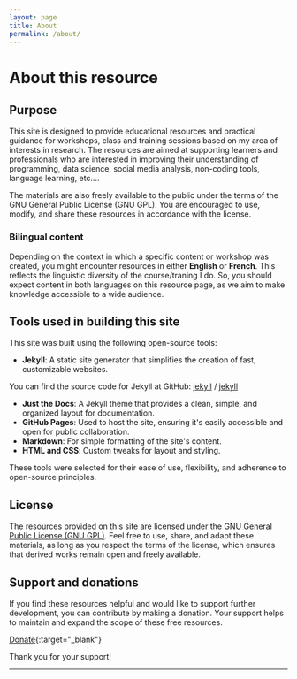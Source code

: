 ```yaml
---
layout: page
title: About
permalink: /about/
---
```


# About this resource

## Purpose

This site is designed to provide educational resources and practical guidance for workshops, class and training sessions based on my area of interests in research. The resources are aimed at supporting learners and professionals who are interested in improving their understanding of programming, data science, social media analysis, non-coding tools, language learning, etc....

The materials are also freely available to the public under the terms of the GNU General Public License (GNU GPL). You are encouraged to use, modify, and share these resources in accordance with the license.

### Bilingual content

Depending on the context in which a specific content or workshop was created, you might encounter resources in either **English** or **French**. This reflects the linguistic diversity of the course/traning I do. So, you should expect content in both languages on this resource page, as we aim to make knowledge accessible to a wide audience.

## Tools used in building this site

This site was built using the following open-source tools:

- **Jekyll**: A static site generator that simplifies the creation of fast, customizable websites.

You can find the source code for Jekyll at GitHub:
[jekyll][jekyll-organization] /
[jekyll](https://github.com/jekyll/jekyll)


[jekyll-organization]: https://github.com/jekyll

- **Just the Docs**: A Jekyll theme that provides a clean, simple, and organized layout for documentation.
- **GitHub Pages**: Used to host the site, ensuring it's easily accessible and open for public collaboration.
- **Markdown**: For simple formatting of the site's content.
- **HTML and CSS**: Custom tweaks for layout and styling.
  
These tools were selected for their ease of use, flexibility, and adherence to open-source principles.

## License

The resources provided on this site are licensed under the [GNU General Public License (GNU GPL)](https://www.gnu.org/licenses/gpl-3.0.en.html). Feel free to use, share, and adapt these materials, as long as you respect the terms of the license, which ensures that derived works remain open and freely available.

## Support and donations

If you find these resources helpful and would like to support further development, you can contribute by making a donation. Your support helps to maintain and expand the scope of these free resources.

[Donate](https://mkante.ml/en_US/donations/donation-form/){:target="_blank"}

Thank you for your support!

---

